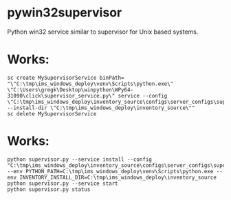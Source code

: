 # pywin32supervisor
Python win32 service similar to supervisor for Unix based systems.

# Works:

```
sc create MySupervisorService binPath= "\"C:\tmp\ims_windows_deploy\venv\Scripts\python.exe\" \"C:\Users\gregk\Desktop\winpython\WPy64-31090\click\supervisor_service.py\" service --config \"C:\tmp\ims_windows_deploy\inventory_source\configs\server_configs\supervisord.conf\" --install-dir \"C:\tmp\ims_windows_deploy\inventory_source\""
sc delete MySupervisorService
```


# Works:

```
python supervisor.py --service install --config "C:\tmp\ims_windows_deploy\inventory_source\configs\server_configs\supervisord.conf" --env PYTHON_PATH=C:\tmp\ims_windows_deploy\venv\Scripts\python.exe --env INVENTORY_INSTALL_DIR=C:\tmp\ims_windows_deploy\inventory_source
python supervisor.py --service start
python supervisor.py status
```
